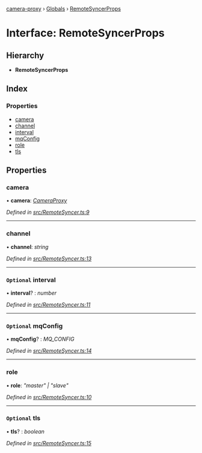 [camera-proxy](../README.md) › [Globals](../globals.md) › [RemoteSyncerProps](remotesyncerprops.md)

# Interface: RemoteSyncerProps

## Hierarchy

* **RemoteSyncerProps**

## Index

### Properties

* [camera](remotesyncerprops.md#camera)
* [channel](remotesyncerprops.md#channel)
* [interval](remotesyncerprops.md#optional-interval)
* [mqConfig](remotesyncerprops.md#optional-mqconfig)
* [role](remotesyncerprops.md#role)
* [tls](remotesyncerprops.md#optional-tls)

## Properties

###  camera

• **camera**: *[CameraProxy](../classes/cameraproxy.md)*

*Defined in [src/RemoteSyncer.ts:9](https://github.com/alibaba/camera-proxy/blob/524fbd6/src/RemoteSyncer.ts#L9)*

___

###  channel

• **channel**: *string*

*Defined in [src/RemoteSyncer.ts:13](https://github.com/alibaba/camera-proxy/blob/524fbd6/src/RemoteSyncer.ts#L13)*

___

### `Optional` interval

• **interval**? : *number*

*Defined in [src/RemoteSyncer.ts:11](https://github.com/alibaba/camera-proxy/blob/524fbd6/src/RemoteSyncer.ts#L11)*

___

### `Optional` mqConfig

• **mqConfig**? : *MQ_CONFIG*

*Defined in [src/RemoteSyncer.ts:14](https://github.com/alibaba/camera-proxy/blob/524fbd6/src/RemoteSyncer.ts#L14)*

___

###  role

• **role**: *"master" | "slave"*

*Defined in [src/RemoteSyncer.ts:10](https://github.com/alibaba/camera-proxy/blob/524fbd6/src/RemoteSyncer.ts#L10)*

___

### `Optional` tls

• **tls**? : *boolean*

*Defined in [src/RemoteSyncer.ts:15](https://github.com/alibaba/camera-proxy/blob/524fbd6/src/RemoteSyncer.ts#L15)*

